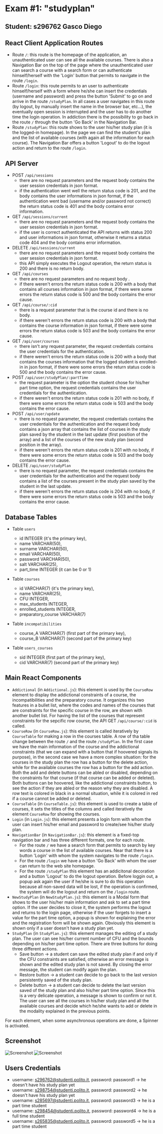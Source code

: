 # Exam #1: "studyplan"
## Student: s296762 Gasco Diego 

## React Client Application Routes

- Route `/`: this route is the homepage of the application, an unauthenticated user can see all the available courses.
There is also a Navigation Bar on the top of the page where the unauthenticated user can search a course with a search form or can authenticate himself/herself with the 'Login' button that permits to navigate in the route `/login`.
- Route `/login`: this route permits to an user to authenticate himself/herself with a form where he/she can insert the credentials (username and password) and press the button 'Submit' to go on and arrive in the route `/studyPlan`.
In all cases a user navigates in this route (by logout, by manually insert the name in the browser bar, etc...), the eventually open session is interrupted and the user has to do another time the login operation.
In addiction there is the possibility to go back in the route `/` through the button 'Go Back' in the Navigation Bar.
- Route `/studyPlan`: this route shows to the user his/her study plan (it is the logged-in homepage). In the page we can find the student's plan and the list of available courses (with again all the information for each course). The Navigation Bar offers a button 'Logout' to do the logout action and return to the route `/login`.

## API Server

- POST `/api/sessions`
  - there are no request parameters and the request body contains the user session credentials in json format.
  - if the authentication went well the return status code is 201, and the body contains the user informations in json format, if the authentication went bad (username and/or password not correct) the return status code is 401 and the body contains error information.
- GET `/api/sessions/current`
  - there are no request parameters and the request body contains the user session credentials in json format.
  - if the user is correct authenticated the API returns with status 200 and user informations in json format, otherwise it returns a status code 404 and the body contains error information.
- DELETE `/api/sessions/current`
  - there are no request parameters and the request body contains the user session credentials in json format.
  - this API simply executes the Logout operation, the return status is 200 and there is no return body.
- GET `/api/courses`
  - there are no request parameters and no request body .
  - if there weren't errors the return status code is 200 with a body that contains all courses information in json format, if there were some errors the return status code is 500 and the body contains the error cause.
- GET `/api/course/:cid`
  - there is a request parameter that is the course id and there is no body.
  - if there weren't errors the return status code is 200 with a body that contains the course information in json format, if there were some errors the return status code is 503 and the body contains the error cause.
- GET `/api/user/courses`
  - there isn't any request parameter, the request credentials contains the user credentials for the authentication.
  - if there weren't errors the return status code is 200 with a body that contains the courses information that the logged student is enrolled-in in json format, if there were some errors the return status code is 500 and the body contains the error cause.
- POST `/api/user/studyPlan/:partTime`
  - the request parameter is the option the student chose for his/her part time option, the request credentials contains the user credentials for the authentication.
  - if there weren't errors the return status code is 201 with no body, if there were some errors the return status code is 503 and the body contains the error cause.
- POST `/api/user/update`
  - there is no request parameter, the request credentials contains the user credentials for the authentication and the request body contains a json array that contains the list of courses in the study plan saved by the student in the last update (first position of the array) and a list of the courses of the new study plan (second position in the array).
  - if there weren't errors the return status code is 201 with no body, if there were some errors the return status code is 503 and the body contains the error cause.
- DELETE `/api/user/studyPlan`
  - there is no request parameter, the request credentials contains the user credentials for the authentication and the request body contains a list of the courses present in the study plan saved by the student in the last update.
  - if there weren't errors the return status code is 204 with no body, if there were some errors the return status code is 503 and the body contains the error cause.
       
## Database Tables

- Table `users` 
  - id INTEGER (it's the primary key),
  - name VARCHAR(50),
  - surname VARCHAR(50),
  - email VARCHAR(50),
  - password VARCHAR(50),
  - salt VARCHAR(25),
  - part_time INTEGER (it can be 0 or 1)

- Table `courses`
  - id VARCHAR(7) (it's the primary key),
  - name VARCHAR(25),
  - CFU INTEGER,
  - max_students INTEGER,
  - enrolled_students INTEGER,
  - preparatory_course VARCHAR(7)
  
- Table `incompatibilities` 
  - course_A VARCHAR(7) (first part of the primary key),
  - course_B VARCHAR(7) (second part of the primary key)

- Table `users_courses` 
  - sid INTEGER (first part of the primary key),
  - cid VARCHAR(7) (second part of the primary key)

## Main React Components

- `Addictional` (in `Addictional.js`): this element is used by the `CourseRow` element to display the addictional constraints of a course, the incompatibilities and the preparatory course. It organizes this two features in a bullet list, where the codes and names of the courses that are constraints for the specific course in the row, are shown with another bullet list. 
For having the list of the courses that represent constraints for the sepcific row course, the API GET `/api/course/:cid` is called.
- `CourseRow` (in `CourseRow.js`): this element is called iteratively by `CourseTable` for making a row in the courses table. A row of tha table change between the route `/` and the route `/studyPlan`. In the first case we have the main information of the course and the addictional constraints (that we can expand with a button that if hoovered signals its purpose), in the second case we have a more complex situation: for the courses in the study plan the row has a button for the delete action, while for the available courses the row has a button for the add action. Both the add and delete buttons can be abled or disabled, depending on the constraints for that course (if that course can be added or deleted). Both buttons can be hoovered, like the addictional constraints button, to see the action if they are abled or the reason why they are disabled.
A row text is colored in black in a normal situation, while it is colored in red if a course cannot be added or deleted.
- `CourseTable` (in `CourseTable.js`): this element is used to create a table of courses, it sets the titles of the columns and called iteratively the element `CourseRow` for showing the courses.
- `Login` (in `Login.js`): this element presents a login form with whom the user can insert his/her email and password to create/see his/her study plan.
- `NavigationBar` (in `NavigationBar.js`): this element is a fixed-top navigation bar and has three different formats, one for each route.
  - For the route `/` we have a search form that permits to search by key words a course in the list of available courses. Near that there is a button 'Login' with whom the system navigates to the route `/login`.
  - For the route `/login` we have a button 'Go Back' with whom the user can return to the web site homepage.
  - For the route `/studyPlan` this element has an addicitonal decoration and a button 'Logout' to do the logout operation. Before loggin out, a popup ask again the user if he/she is sure to do this operation because all non-saved data will be lost, if the operation is confirmed, the system will do the logout and return on the `/login` route. 
- `NewStudyPlan` (in `NewStudyPlan.js`): this element is a Modal form that shows to the user his/her main information and ask to set a part time option. If the user decides to close it, the system performs the logout and returns to the login page, otherwise if the user forgets to insert a value for the part time option, a popup is shown for explaining the error and the registration form will be shown again.
Obviously this element is shown only if a user doesn't have a study plan yet.
- `StudyPlan` (in `StudyPlan.js`): this element manages the editing of a study plan. The user can see his/her current number of CFU and the bounds depending on his/her part time option.
There are three buttons for doing three different actions.
  - Save button -> a student can save the edited study plan if and only if the CFU constraints are satisfied, otherwise an error message is shown and the edited study plan is not saved.
  By closing the error message, the student can modify again the plan.
  - Restore button -> a student can decide to go back to the last version persistently saved of the study plan.
  - Delete button -> a student can decide to delete the last version saved of the study plan and also his/her part time option. Since this is a very delicate operation, a message is shown to confirm or not it.
The user can see all the courses in his/her study plan and all the available courses and decide which he/she wants to add or delete in the modality explained in the previous points.

For each element, when some asynchronous operations are done, a Spinner is activated.

## Screenshot

![Screenshot](./screenshots/screen1.jpg)
![Screenshot](./screenshots/screen2.jpg)


## Users Credentials

- username: s296762@studenti.polito.it, password: password1 -> he doesn't have his study plan yet
- username: s298754@studenti.polito.it, password: password2 -> he doesn't have his study plan yet
- username: s285697@studenti.polito.it, password: password3 -> he is a part time student
- username: s298454@studenti.polito.it, password: password4 -> he is a full time student
- username: s265835@studenti.polito.it, password: password5 -> he is a part time student
